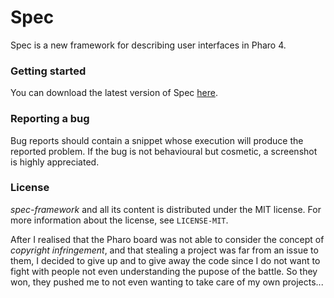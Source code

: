 Spec
====

Spec is a new framework for describing user interfaces in Pharo 4.

### Getting started

You can download the latest version of Spec  [here](http://benjamin.is-a-geek.com:8080/job/Spec/lastSuccessfulBuild/artifact/Spec.zip).

### Reporting a bug

Bug reports should contain a snippet whose execution will produce the reported problem.
If the bug is not behavioural but cosmetic, a screenshot is highly appreciated.

### License

*spec-framework* and all its content is distributed under the  MIT license.
For more information about the license, see `LICENSE-MIT`.

After I realised that the Pharo board was not able to consider the concept of *copyright infringement*, and that stealing a project was far from an issue to them, I decided to give up and to give away the code since I do not want to fight with people not even understanding the pupose of the battle. So they won, they pushed me to not even wanting to take care of my own projects...
